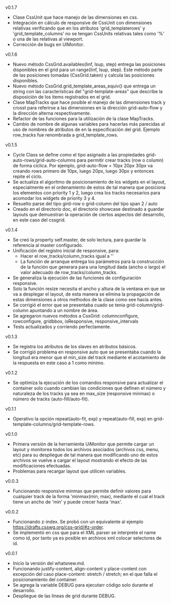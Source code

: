 v0.1.7
- Clase CssUnit que hace manejo de las dimensiones en css.
- Integración en cálculo de responsive de CssUnit con dimensiones relativas verificando que en 
los atributos 'grid_templaterows' y 'grid_template_columns' no se tengan CssUnits relativas tales
como '%' o una de las relativas al viewport.
- Corrección de bugs en UIMonitor.

v0.1.6
- Nuevo método CssGrid.availables(linf, lsup, step) entrega las posiciones disponibles en el grid 
para un range(linf, lsup, step). Este método parte de las posiciones tomadas (CssGrid.taken) y 
calcula las posiciones disponibles. 
- Nuevo método CssGrid.grid_template_areas_equiv() que entrega un string con las características 
del "grid-template-areas" que describe la disposición de los items registrados en el grid.
- Clase MapTracks que hace posible el manejo de las dimensiones track y crosst para referirse a las 
dimensiones en la dirección grid-auto-flow y la dirección alterna respectivamente.
- Refactor de las funciones para la utilización de la clase MapTracks.
- Cambio de nombre de algunas variables para hacerlas más parecidas al uso de nombres de atributos de
en la especificación del grid. Ejemplo row_tracks fue renombrada a grid_template_rows.

v0.1.5
- Cycle Class se define como el tipo asignado a las propiedades grid-auto-rows/grid-auto-columns para
permitir crear tracks (row o column) de forma cíclica. Por ejemplo, grid-auto-flow = 10px 20px 30px 
va creando rows primero de 10px, luego 20px, luego 30px y entonces repite el ciclo.
- Se actualiza el algoritmo de posicionamiento de los widgets en el layout, especialmente en el 
ordenamiento de estos de tal manera que posiciona los elementos con priority 1 y 2, luego crea los 
tracks necesarios para acomodar los widgets de priority 3 y 4.
- Resuelto parse del tipo gird-row o grid-column del tipo span 2 / auto
- Creado en el directorio doc, el directorio showcase destinado a guardar layouts que demuestran la
operación de ciertos aspectos del desarrollo, en este caso del cssgrid.

v0.1.4
- Se creó la property self.master, de solo lectura, para guardar la referencia al master configurado.
- Unificación del registro inicial de responsive, para:
  - Hacer el row_tracks/column_tracks igual a ''
  - La función de arranque entrega los parámetros para la construcción de la función que generara
  para una longitud dada (ancho o largo) el valor adecuado de row_tracks/column_tracks.
- Se generaliza la ejecución de las funciones de configuración responsive.
- Solo la función resize necesita el ancho y altura de la ventana en que se va a desplegar el layout, 
de esta manera se elimina la propagación de estas dimensiones a otros methodos de la clase como see hacía 
antes.
- Se corrigió el error que se presentaba cuado se tenia grid-column/grid-column apuntando a un nombre 
de área.
- Se agregaron nuevos métodos a CssGrid: columnconfigure, rowconfigure, gridbbox, isResponsive, 
responsive_intervals
- Tests actualizados y corriendo perfectamente.

v0.1.3
- Se registra los atributos de los slaves en atributos básicos.
- Se corrigió problema en responsive auto que se presentaba cuando la longitud era menor 
que el min_size del track mediante el acotamiento de la respuesta en este caso a 1 como mínimo.

v0.1.2
- Se optimiza la ejecución de los comandos responsive para actualizar el container solo
cuando cambian las condiciones que definen el número y naturaleza de los tracks ya sea 
en max_size (responsive minmax) o número de tracks (auto-fill/auto-fit). 

v0.1.1
- Operativo la opción repeat(auto-fit, exp) y repeat(auto-fill, exp) en 
grid-template-columns/grid-template-rows.

v0.1.0
- Primera versión de la herramienta UiMonitor que permite cargar un layout y monitorea 
todos los archivos asociados (archivos css, menu, etc) para su despliegue de tal manera que 
modificando uno de estos archivos se vuelve a cargar el layout mostrando el efecto de las 
modificaciones efectuadas.
- Problemas para recargar layout que utilicen variables.

v0.0.3
- Funcionando responsive minmax que permite definir valores para cualquier track de la 
forma 'minmax(min, max), mediante el cual el track tiene un ancho de 'min' y puede crecer hasta 'max'.

v0.0.2
- Funcionando z-index. Se probó con un equivalente al ejemplo https://drafts.csswg.org/css-grid/#z-order.
- Se implementó en css que para el XML parser se interprete el name como id, por tanto ya es posible en 
archivos xml colocar selectores de id. 

v0.0.1
- Inicio la versión del whatsnew.md.
- Funcionando justify-content, align-content y place-content con excepción del caso 
place-content: stretch / stretch; en el que falla el posicionamiento del container.
- Se agrega la variable DEBUG para ejecutarr código solo durante el desarrollo.
- Despliegue de las líneas de grid durante DEBUG.

